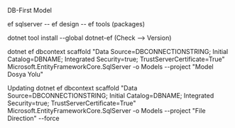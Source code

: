 DB-First Model

ef sqlserver -- ef design -- ef tools    (packages)


dotnet tool install --global dotnet-ef  (Check --> Version)

dotnet ef dbcontext scaffold "Data Source=DBCONNECTIONSTRING; Initial Catalog=DBNAME; Integrated Security=true; TrustServerCertificate=True" Microsoft.EntityFrameworkCore.SqlServer -o Models --project "Model Dosya Yolu"

Updating
dotnet ef dbcontext scaffold "Data Source=DBCONNECTIONSTRING; Initial Catalog=DBNAME; Integrated Security=true; TrustServerCertificate=True" Microsoft.EntityFrameworkCore.SqlServer -o Models --project "File Direction" --force
